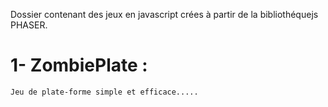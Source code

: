 Dossier contenant des jeux en javascript crées à partir de la bibliothéquejs PHASER.

# 1- ZombiePlate :
    Jeu de plate-forme simple et efficace.....

